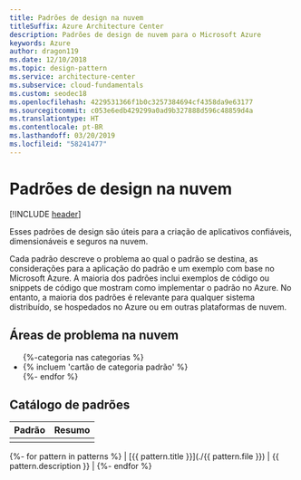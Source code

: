 ```yaml
---
title: Padrões de design na nuvem
titleSuffix: Azure Architecture Center
description: Padrões de design de nuvem para o Microsoft Azure
keywords: Azure
author: dragon119
ms.date: 12/10/2018
ms.topic: design-pattern
ms.service: architecture-center
ms.subservice: cloud-fundamentals
ms.custom: seodec18
ms.openlocfilehash: 4229531366f1b0c3257384694cf4358da9e63177
ms.sourcegitcommit: c053e6edb429299a0ad9b327888d596c48859d4a
ms.translationtype: HT
ms.contentlocale: pt-BR
ms.lasthandoff: 03/20/2019
ms.locfileid: "58241477"
---
```

# <a name="cloud-design-patterns"></a>Padrões de design na nuvem

[!INCLUDE [header](../../_includes/header.md)]

Esses padrões de design são úteis para a criação de aplicativos confiáveis, dimensionáveis e seguros na nuvem.

Cada padrão descreve o problema ao qual o padrão se destina, as considerações para a aplicação do padrão e um exemplo com base no Microsoft Azure. A maioria dos padrões inclui exemplos de código ou snippets de código que mostram como implementar o padrão no Azure. No entanto, a maioria dos padrões é relevante para qualquer sistema distribuído, se hospedados no Azure ou em outras plataformas de nuvem.

## <a name="problem-areas-in-the-cloud"></a>Áreas de problema na nuvem

<!-- markdownlint-disable MD033 -->

<ul id="categories" class="panel">
{%-categoria nas categorias %}
    <li>
    {% incluem 'cartão de categoria padrão' %}
    </li>
{%- endfor %}
</ul>

<!-- markdownlint-enable MD033 -->

## <a name="catalog-of-patterns"></a>Catálogo de padrões

| Padrão | Resumo |
|---------|---------|
|         |         |

{%- for pattern in patterns %} | [{{ pattern.title }}](./{{ pattern.file }}) | {{ pattern.description }} | {%- endfor %}
